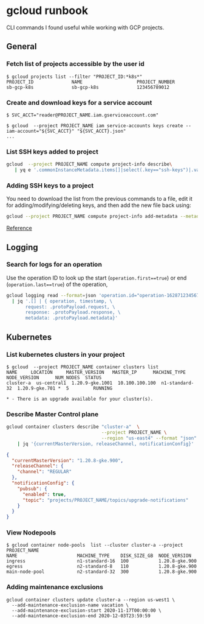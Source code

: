 # gcloud runbook

CLI commands I found useful while working with GCP projects.

## General

### Fetch list of projects accessible by the user id

```console
$ gcloud projects list --filter "PROJECT_ID:*k8s*"
PROJECT_ID              NAME                    PROJECT_NUMBER
sb-gcp-k8s              sb-gcp-k8s              123456789012
```

### Create and download keys for a service account

```shell-session
$ SVC_ACCT="reader@PROJECT_NAME.iam.gserviceaccount.com"

$ gcloud  --project PROJECT_NAME iam service-accounts keys create --iam-account="${SVC_ACCT}" "${SVC_ACCT}.json"
...
```

### List SSH keys added to project

```bash
gcloud  --project PROJECT_NAME compute project-info describe\
   | yq e '.commonInstanceMetadata.items[]|select(.key=="ssh-keys")|.value'
```

### Adding SSH keys to a project

You need to download the list from the previous commands to a file, edit it for adding/modifying/deleting keys,
and then add the new file back using:

```bash
gcloud --project PROJECT_NAME compute project-info add-metadata --metadata-from-file ssh-keys=PATH_TO_FILE
```

[Reference](https://cloud.google.com/compute/docs/instances/adding-removing-ssh-keys#gcloud_1)

## Logging

### Search for logs for an operation

Use the operation ID to look up the start (`operation.first==true`) or end (`operation.last==true`) of the operation,

```bash
gcloud logging read --format=json 'operation.id="operation-162871234567-45678"' \
  | jq '.[] | { operation, timestamp, \
       request: .protoPayload.request, \
       response: .protoPayload.response, \
       metadata: .protoPayload.metadata}'
```

## Kubernetes

### List kubernetes clusters in your project

```shell-session
$ gcloud  --project PROJECT_NAME container clusters list
NAME     LOCATION     MASTER_VERSION   MASTER_IP      MACHINE_TYPE    NODE_VERSION      NUM_NODES  STATUS
cluster-a  us-central1  1.20.9-gke.1001  10.100.100.100  n1-standard-32  1.20.9-gke.701 *  5         RUNNING

* - There is an upgrade available for your cluster(s).
```

### Describe Master Control plane

```bash
gcloud container clusters describe "cluster-a"  \
                                   --project PROJECT_NAME \
                                   --region "us-east4" --format "json" \
    | jq '{currentMasterVersion, releaseChannel, notificationConfig}'
```

```json
{
  "currentMasterVersion": "1.20.8-gke.900",
  "releaseChannel": {
    "channel": "REGULAR"
  },
  "notificationConfig": {
    "pubsub": {
      "enabled": true,
      "topic": "projects/PROJECT_NAME/topics/upgrade-notifications"
    }
  }
}
```

### View Nodepools

```shell-session
$ gcloud container node-pools  list --cluster cluster-a --project PROJECT_NAME
NAME                      MACHINE_TYPE    DISK_SIZE_GB  NODE_VERSION
ingress                   n1-standard-16  100           1.20.8-gke.900
egress                    n2-standard-8   110           1.20.8-gke.900
main-node-pool            n2-standard-32  300           1.20.8-gke.900
```

### Adding maintenance exclusions

```shell-session
gcloud container clusters update cluster-a --region us-west1 \
  --add-maintenance-exclusion-name vacation \
  --add-maintenance-exclusion-start 2020-11-17T00:00:00 \
  --add-maintenance-exclusion-end 2020-12-03T23:59:59
```
